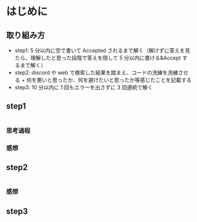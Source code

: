 # はじめに

## 取り組み方

- step1: 5 分以内に空で書いて Accepted されるまで解く（解けずに答えを見たら、理解したと思った段階で答えを隠して 5 分以内に書ける&Accept するまで解く）
- step2: discord や web で検索した結果を踏まえ、コードの洗練を洗練させる + 何を悪いと思ったか、何を避けたいと思ったか等感じたことを記載する
- step3: 10 分以内に 1 回もエラーを出さずに 3 回連続で解く

## step1

```python

```

### 思考過程

### 感想

## step2

```python

```

### 感想

## step3

```python

```
